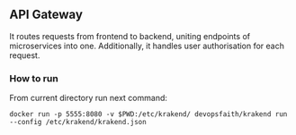 ## API Gateway
It routes requests from frontend to backend, uniting endpoints of microservices 
into one. Additionally, it handles user authorisation for each request.

### How to run
From current directory run next command:
```shell
docker run -p 5555:8080 -v $PWD:/etc/krakend/ devopsfaith/krakend run --config /etc/krakend/krakend.json
```